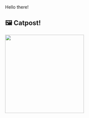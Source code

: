 Hello there!



## 🖼️ Catpost!

<sub>
    <img src="https://cdn2.thecatapi.com/images/7ce.jpg" height="256">
</sub>

